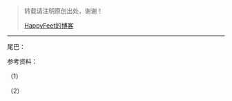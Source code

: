 > 转载请注明原创出处，谢谢！
>
> [HappyFeet的博客](https://blog.csdn.net/haihui_yang)





---











尾巴：



参考资料：

（1）

（2）

